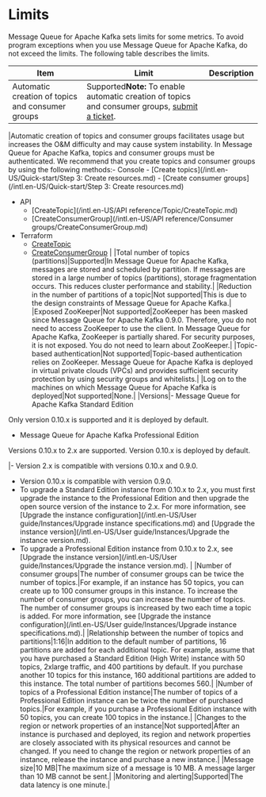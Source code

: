 # Limits

Message Queue for Apache Kafka sets limits for some metrics. To avoid program exceptions when you use Message Queue for Apache Kafka, do not exceed the limits. The following table describes the limits.

|Item|Limit|Description|
|----|-----|-----------|
|Automatic creation of topics and consumer groups|Supported**Note:** To enable automatic creation of topics and consumer groups, [submit a ticket](https://workorder-intl.console.aliyun.com/?spm=5176.kafka.aliyun_topbar.8.79e425e8DncGA9#/ticket/add/?productId=1352).

|Automatic creation of topics and consumer groups facilitates usage but increases the O&M difficulty and may cause system instability. In Message Queue for Apache Kafka, topics and consumer groups must be authenticated. We recommend that you create topics and consumer groups by using the following methods:-   Console
    -   [Create topics](/intl.en-US/Quick-start/Step 3: Create resources.md)
    -   [Create consumer groups](/intl.en-US/Quick-start/Step 3: Create resources.md)
-   API
    -   [CreateTopic](/intl.en-US/API reference/Topic/CreateTopic.md)
    -   [CreateConsumerGroup](/intl.en-US/API reference/Consumer groups/CreateConsumerGroup.md)
-   Terraform
    -   [CreateTopic](https://www.terraform.io/docs/providers/alicloud/r/alikafka_topic.html)
    -   [CreateConsumerGroup](https://www.terraform.io/docs/providers/alicloud/r/alikafka_consumer_group.html) |
|Total number of topics \(partitions\)|Supported|In Message Queue for Apache Kafka, messages are stored and scheduled by partition. If messages are stored in a large number of topics \(partitions\), storage fragmentation occurs. This reduces cluster performance and stability.|
|Reduction in the number of partitions of a topic|Not supported|This is due to the design constraints of Message Queue for Apache Kafka.|
|Exposed ZooKeeper|Not supported|ZooKeeper has been masked since Message Queue for Apache Kafka 0.9.0. Therefore, you do not need to access ZooKeeper to use the client. In Message Queue for Apache Kafka, ZooKeeper is partially shared. For security purposes, it is not exposed. You do not need to learn about ZooKeeper.|
|Topic-based authentication|Not supported|Topic-based authentication relies on ZooKeeper. Message Queue for Apache Kafka is deployed in virtual private clouds \(VPCs\) and provides sufficient security protection by using security groups and whitelists.|
|Log on to the machines on which Message Queue for Apache Kafka is deployed|Not supported|None.|
|Versions|-   Message Queue for Apache Kafka Standard Edition

Only version 0.10.x is supported and it is deployed by default.

-   Message Queue for Apache Kafka Professional Edition

Versions 0.10.x to 2.x are supported. Version 0.10.x is deployed by default.


|-   Version 2.x is compatible with versions 0.10.x and 0.9.0.
-   Version 0.10.x is compatible with version 0.9.0.
-   To upgrade a Standard Edition instance from 0.10.x to 2.x, you must first upgrade the instance to the Professional Edition and then upgrade the open source version of the instance to 2.x. For more information, see [Upgrade the instance configuration](/intl.en-US/User guide/Instances/Upgrade instance specifications.md) and [Upgrade the instance version](/intl.en-US/User guide/Instances/Upgrade the instance version.md).
-   To upgrade a Professional Edition instance from 0.10.x to 2.x, see [Upgrade the instance version](/intl.en-US/User guide/Instances/Upgrade the instance version.md). |
|Number of consumer groups|The number of consumer groups can be twice the number of topics.|For example, if an instance has 50 topics, you can create up to 100 consumer groups in this instance. To increase the number of consumer groups, you can increase the number of topics. The number of consumer groups is increased by two each time a topic is added. For more information, see [Upgrade the instance configuration](/intl.en-US/User guide/Instances/Upgrade instance specifications.md).|
|Relationship between the number of topics and partitions|1:16|In addition to the default number of partitions, 16 partitions are added for each additional topic. For example, assume that you have purchased a Standard Edition \(High Write\) instance with 50 topics, 2xlarge traffic, and 400 partitions by default. If you purchase another 10 topics for this instance, 160 additional partitions are added to this instance. The total number of partitions becomes 560.|
|Number of topics of a Professional Edition instance|The number of topics of a Professional Edition instance can be twice the number of purchased topics.|For example, if you purchase a Professional Edition instance with 50 topics, you can create 100 topics in the instance.|
|Changes to the region or network properties of an instance|Not supported|After an instance is purchased and deployed, its region and network properties are closely associated with its physical resources and cannot be changed. If you need to change the region or network properties of an instance, release the instance and purchase a new instance.|
|Message size|10 MB|The maximum size of a message is 10 MB. A message larger than 10 MB cannot be sent.|
|Monitoring and alerting|Supported|The data latency is one minute.|

